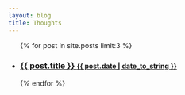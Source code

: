 ```yaml
---
layout: blog 
title: Thoughts
---
```


<div class="post">
  <ul class="related-posts">
    {% for post in site.posts limit:3 %}
      <li>
        <h3>
          <a href="{{ post.url }}">
            {{ post.title }}
            <small>{{ post.date | date_to_string }}</small>
          </a>
        </h3>
      </li>
    {% endfor %}
  </ul>
</div>
